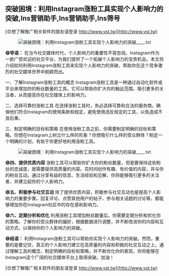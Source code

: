 ## **突破困境：利用Instagram涨粉工具实现个人影响力的突破,Ins营销助手,Ins营销助手,Ins筛号**

[😍想了解推广相关软件的朋友请登录 http://www.vst.tw](http://www.vst.tw)

 <center><img src="https://vst.tw/MP4/tuiguang/png/8.png" alt="突破困境：利用Instagram涨粉工具实现个人影响力的突破____.txt"></center>

**😄导语：**
在当今社交媒体时代，个人影响力的重要性不容忽视。Instagram作为一款广受欢迎的社交平台，为我们提供了一个拓展个人影响力的宝贵机会。本文将介绍如何利用Instagram涨粉工具来实现个人影响力的突破，帮助你在这个竞争激烈的社交媒体世界中脱颖而出。

一、了解Instagram涨粉工具的概念
Instagram涨粉工具是一种通过自动化软件或平台来增加你的粉丝数量的工具。它可以帮助你扩大你的触达范围，吸引更多的关注者，从而提高你在社交媒体上的影响力。

二、选择可靠的涨粉工具
在选择涨粉工具时，务必选择可靠和合法的服务商。确保他们符合Instagram的使用条款和规定，避免使用违反规定的工具，以免造成不良后果。

三、制定明确的目标和策略
在使用涨粉工具之前，你需要制定明确的目标和策略。你想在Instagram上树立什么样的形象？你想吸引什么样的受众群体？制定一个明确的计划，有助于你更好地利用涨粉工具。

 <center><img src="https://vst.tw/MP4/tuiguang/png/5.png" alt="突破困境：利用Instagram涨粉工具实现个人影响力的突破____.txt"></center>

**😄四、提供优质内容**
涨粉工具可以帮助你扩大你的粉丝数量，但是要保持这些粉丝的忠诚度，就需要提供高质量的内容。花时间创作有趣、有价值的内容，并与你的粉丝互动。通过分享有益的信息、生活经验和见解，你将能够吸引更多的关注者，并建立起你的个人影响力。

**😄五、积极参与社交互动**
除了提供优质内容，积极参与社交互动也是提高个人影响力的重要步骤。回复评论、点赞其他用户的帖子、参与相关话题的讨论等，都能够增加你在Instagram社区中的存在感和影响力。

**😄六、定期分析和优化**
利用涨粉工具增加粉丝数量后，你需要定期分析和优化你的策略。了解你的受众群体的偏好，根据数据进行调整，并不断改进你的内容和互动方式，以保持你的个人影响力的突破。

**😄结语：**
利用Instagram涨粉工具可以帮助你实现个人影响力的突破。然而，重要的是要记住，真正的个人影响力建立在高质量的内容和积极的社交互动之上。通过理解工具的概念，制定明确的目标和策略，并不断优化你的表现，你将能够在Instagram这个广阔的社交媒体平台上取得突破。加油！

[😍想了解推广相关软件的朋友请登录 http://www.vst.tw](http://www.vst.tw)



